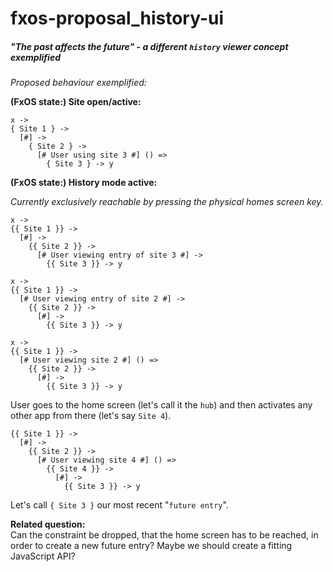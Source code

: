 # fxos-proposal_history-ui
##### "The past affects the future" - a different `history` viewer concept exemplified

_Proposed behaviour exemplified:_

**(FxOS state:) Site open/active:**

```
x ->
{ Site 1 } ->
  [#] ->
    { Site 2 } ->
      [# User using site 3 #] () =>
        { Site 3 } -> y
```

**(FxOS state:) History mode active:**  

_Currently exclusively reachable by pressing the physical homes screen key._

```
x ->
{{ Site 1 }} ->
  [#] ->
    {{ Site 2 }} ->
      [# User viewing entry of site 3 #] ->
        {{ Site 3 }} -> y

x ->
{{ Site 1 }} ->
  [# User viewing entry of site 2 #] ->
    {{ Site 2 }} ->
      [#] ->
        {{ Site 3 }} -> y

x ->
{{ Site 1 }} ->
  [# User viewing site 2 #] () =>
    {{ Site 2 }} ->
      [#] ->
        {{ Site 3 }} -> y
```

User goes to the home screen (let's call it the `hub`) and then activates any other app from there (let's say `Site 4`).

```
{{ Site 1 }} ->
  [#] ->
    {{ Site 2 }} ->
      [# User viewing site 4 #] () =>
        {{ Site 4 }} ->
          [#] ->
            {{ Site 3 }} -> y
```

Let's call `{ Site 3 }` our most recent "`future entry`".

**Related question:**  
Can the constraint be dropped, that the home screen has to be reached, in order to create a new
future entry? Maybe we should create a fitting JavaScript API?
